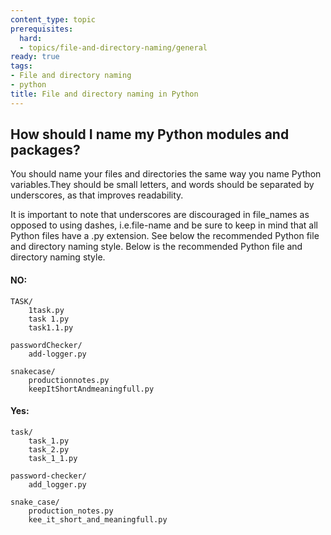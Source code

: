 ```yaml
---
content_type: topic
prerequisites:
  hard:
  - topics/file-and-directory-naming/general
ready: true
tags:
- File and directory naming
- python
title: File and directory naming in Python
---
```


## How should I name my Python modules and packages?

You should name your files and directories the same way you name Python variables.They should be small letters, and words should be separated by underscores, as that improves readability.

It is important to note that underscores are discouraged in file_names as opposed to using dashes, i.e.file-name and be sure to keep in mind that all Python files have a .py extension. See below the recommended Python file and directory naming style. Below is the recommended Python file and directory naming style.

#### NO:
```
TASK/
    1task.py
    task 1.py
    task1.1.py
        
passwordChecker/
    add-logger.py

snakecase/
    productionnotes.py
    keepItShortAndmeaningfull.py
```

#### Yes:

```
task/
    task_1.py
    task_2.py
    task_1_1.py

password-checker/
    add_logger.py

snake_case/
    production_notes.py
    kee_it_short_and_meaningfull.py
```
